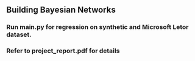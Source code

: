 
##  Building Bayesian Networks

### Run main.py for regression on synthetic and Microsoft Letor dataset.

### Refer to project_report.pdf for details


